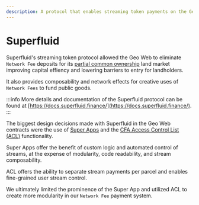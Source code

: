 ```yaml
---
description: A protocol that enables streaming token payments on the Geo Web
---
```


# Superfluid

Superfluid's streaming token protocol allowed the Geo Web to eliminate `Network Fee` deposits for its [partial common ownership](../../../concepts/partial-common-ownership) land market improving capital effiency and lowering barriers to entry for landholders.

It also provides composability and network effects for creative uses of `Network Fees` to fund public goods.

:::info
More details and documentation of the Superfluid protocol can be found at [https://docs.superfluid.finance/](https://docs.superfluid.finance/).
:::

The biggest design decisions made with Superfluid in the Geo Web contracts were the use of [Super Apps](https://docs.superfluid.finance/superfluid/developers/developer-guides/super-apps) and the [CFA Access Control List (ACL)](https://docs.superfluid.finance/superfluid/developers/solidity-examples/cfa-access-control-list-acl) functionality.

Super Apps offer the benefit of custom logic and automated control of streams, at the expense of modularity, code readability, and stream composability.

ACL offers the ability to separate stream payments per parcel and enables fine-grained user stream control.

We ultimately limited the prominence of the Super App and utilized ACL to create more modularity in our `Network Fee` payment system.
